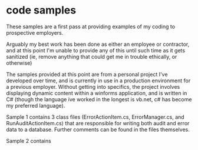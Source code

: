 # code samples
 
These samples are a first pass at providing examples of my coding to prospective employers. 

Arguably my best work has been done as either an employee or contractor, and at this point I'm unable to provide any of this until such time as it gets sanitized
(ie, remove anything that could get me in trouble ethically, or otherwise)

The samples provided at this point are from a personal project I've developed over time, and is currently in use in a production environment for a previous employer. 
Without getting into specifics, the project involves displaying dynamic content within a winforms application, and is written in C# 
(though the language ive worked in the longest is vb.net, c# has become my preferred language). 

Sample 1 contains 3 class files (ErrorActionItem.cs, ErrorManager.cs, and RunAuditActionItem.cs) that are responsible for writing both audit and error data to a database. 
Further comments can be found in the files themselves.

Sample 2 contains 

